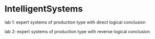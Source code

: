 # IntelligentSystems
lab 1: expert systems of production type with direct logical conclusion

lab 2: expert systems of production type with reverse logical conclusion